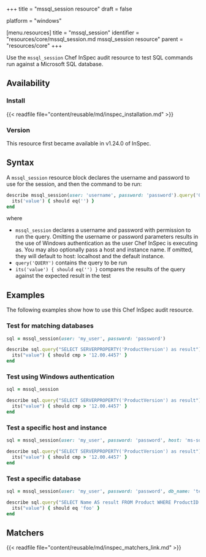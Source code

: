 +++
title = "mssql_session resource"
draft = false

platform = "windows"

[menu.resources]
    title = "mssql_session"
    identifier = "resources/core/mssql_session.md mssql_session resource"
    parent = "resources/core"
+++

Use the `mssql_session` Chef InSpec audit resource to test SQL commands run against a Microsoft SQL database.

## Availability

### Install

{{< readfile file="content/reusable/md/inspec_installation.md" >}}

### Version

This resource first became available in v1.24.0 of InSpec.

## Syntax

A `mssql_session` resource block declares the username and password to use for the session, and then the command to be run:

```ruby
describe mssql_session(user: 'username', password: 'password').query('QUERY').row(0).column('result') do
  its('value') { should eq('') }
end
```

where

- `mssql_session` declares a username and password with permission to run the query. Omitting the username or password parameters results in the use of Windows authentication as the user Chef InSpec is executing as. You may also optionally pass a host and instance name. If omitted, they will default to host: localhost and the default instance.
- `query('QUERY')` contains the query to be run
- `its('value') { should eq('') }` compares the results of the query against the expected result in the test

## Examples

The following examples show how to use this Chef InSpec audit resource.

### Test for matching databases

```ruby
sql = mssql_session(user: 'my_user', password: 'password')

describe sql.query("SELECT SERVERPROPERTY('ProductVersion') as result").row(0).column('result') do
  its("value") { should cmp > '12.00.4457' }
end
```

### Test using Windows authentication

```ruby
sql = mssql_session

describe sql.query("SELECT SERVERPROPERTY('ProductVersion') as result").row(0).column('result') do
  its("value") { should cmp > '12.00.4457' }
end
```

### Test a specific host and instance

```ruby
sql = mssql_session(user: 'my_user', password: 'password', host: 'ms-sql-server', instance: 'foo')

describe sql.query("SELECT SERVERPROPERTY('ProductVersion') as result").row(0).column('result') do
  its("value") { should cmp > '12.00.4457' }
end
```

### Test a specific database

```ruby
sql = mssql_session(user: 'my_user', password: 'password', db_name: 'test')

describe sql.query("SELECT Name AS result FROM Product WHERE ProductID == 1").row(0).column('result') do
  its("value") { should eq 'foo' }
end
```

## Matchers

{{< readfile file="content/reusable/md/inspec_matchers_link.md" >}}
